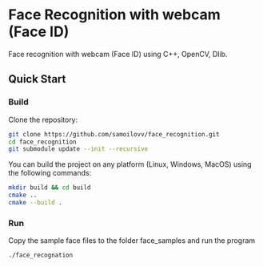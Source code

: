 # Face Recognition with webcam (Face ID)
Face recognition with webcam (Face ID) using С++, OpenCV, Dlib. 

## Quick Start

### Build

Clone the repository:

```bash
git clone https://github.com/samoilovv/face_recognition.git
cd face_recognition
git submodule update --init --recursive
``` 

You can build the project on any platform (Linux, Windows, MacOS) using the following commands:

```bash
mkdir build && cd build
cmake ..
cmake --build .
```

### Run

Copy the sample face files to the folder face_samples and run the program
```bash
./face_recognation
```

